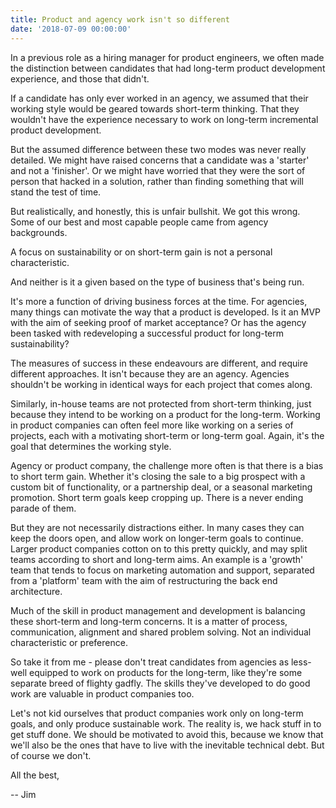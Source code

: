 ```yaml
---
title: Product and agency work isn't so different
date: '2018-07-09 00:00:00'
---
```


In a previous role as a hiring manager for product engineers, we often made the distinction between candidates that had long-term product development experience, and those that didn't.

If a candidate has only ever worked in an agency, we assumed that their working style would be geared towards short-term thinking. That they wouldn't have the experience necessary to work on long-term incremental product development.

But the assumed difference between these two modes was never really detailed. We might have raised concerns that a candidate was a 'starter' and not a 'finisher'. Or we might have worried that they were the sort of person that hacked in a solution, rather than finding something that will stand the test of time.

But realistically, and honestly, this is unfair bullshit. We got this wrong. Some of our best and most capable people came from agency backgrounds.

A focus on sustainability or on short-term gain is not a personal characteristic.

And neither is it a given based on the type of business that's being run.

It's more a function of driving business forces at the time. For agencies, many things can motivate the way that a product is developed. Is it an MVP with the aim of seeking proof of market acceptance? Or has the agency been tasked with redeveloping a successful product for long-term sustainability?

The measures of success in these endeavours are different, and require different approaches. It isn't because they are an agency. Agencies shouldn't be working in identical ways for each project that comes along.

Similarly, in-house teams are not protected from short-term thinking, just because they intend to be working on a product for the long-term. Working in product companies can often feel more like working on a series of projects, each with a motivating short-term or long-term goal. Again, it's the goal that determines the working style.

Agency or product company, the challenge more often is that there is a bias to short term gain. Whether it's closing the sale to a big prospect with a custom bit of functionality, or a partnership deal, or a seasonal marketing promotion. Short term goals keep cropping up. There is a never ending parade of them.

But they are not necessarily distractions either. In many cases they can keep the doors open, and allow work on longer-term goals to continue. Larger product companies cotton on to this pretty quickly, and may split teams according to short and long-term aims. An example is a 'growth' team that tends to focus on marketing automation and support, separated from a 'platform' team with the aim of restructuring the back end architecture.

Much of the skill in product management and development is balancing these short-term and long-term concerns. It is a matter of process, communication, alignment and shared problem solving. Not an individual characteristic or preference.

So take it from me - please don't treat candidates from agencies as less-well equipped to work on products for the long-term, like they're some separate breed of flighty gadfly. The skills they've developed to do good work are valuable in product companies too.

Let's not kid ourselves that product companies work only on long-term goals, and only produce sustainable work. The reality is, we hack stuff in to get stuff done. We should be motivated to avoid this, because we know that we'll also be the ones that have to live with the inevitable technical debt. But of course we don't.

All the best,

-- Jim
